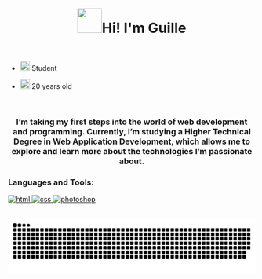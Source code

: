 <h1 align="center"> <img src="https://cdn-icons-png.flaticon.com/512/2278/2278923.png" width="50" height="50" />Hi! I'm Guille</h1>

<br>

- <img src="https://cdn-icons-png.flaticon.com/512/3749/3749784.png" width="20" height="20" /> Student

- <img src="https://cdn-icons-png.flaticon.com/512/7527/7527156.png" width="20" height="20" /> 20 years old

</br>

<h3 align="center">I’m taking my first steps into the world of web development and programming. Currently, I’m studying a Higher Technical Degree in Web Application Development, which allows me to explore and learn more about the technologies I’m passionate about.</h3>

<p align="left">
</p>

<h3 align="left">Languages and Tools:</h3>
<p align="left"> 
  <a href="https://www.w3schools.com/html/" target="_blank" rel="noreferrer"> 
      <img src="https://cdn.jsdelivr.net/gh/devicons/devicon/icons/html5/html5-original.svg" alt="html" heigth="40" width="40" />
  </a> 
  <a href="https://www.w3.org/css/" target="_blank" rel="noreferrer">
      <img src="https://cdn.jsdelivr.net/gh/devicons/devicon/icons/css3/css3-original.svg" alt="css" heigth="40" width="40"  />
  </a> 
  <a href="https://www.adobe.com/la/products/photoshop.html" target="_blank" rel="noreferrer">
    <img src="https://cdn.jsdelivr.net/gh/devicons/devicon@latest/icons/photoshop/photoshop-original.svg" alt="photoshop" width="40" height="40">
  </a>
</p>

</br>

<img src="https://raw.githubusercontent.com/Hoxuro/Hoxuro/output/snake.svg" alt="Snake animation" />
